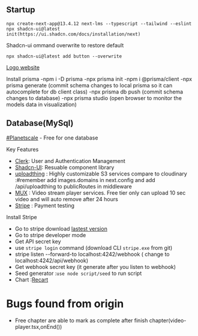 ## Startup
```
npx create-next-app@13.4.12 next-lms --typescript --tailwind --eslint
npx shadcn-ui@latest init(https://ui.shadcn.com/docs/installation/next)
```

Shadcn-ui ommand overwrite to restore default
```
npx shadcn-ui@latest add button --overwrite
```

[Logo website](https://logoipsum.com/)

Install prisma
-npm i -D prisma
-npx prisma init
-npm i @prisma/client
-npx prisma generate (commit schema changes to local prisma so it can autocomplete for db client class)
-npx prisma db push (commit schema changes to database)
-npx prisma studio (open browser to monitor the models data in visualization)

## Database(MySql)
[#Planetscale](https://app.planetscale.com/) - Free for one database

Key Features
- [Clerk](https://clerk.com/): User and Authentication Management
- [Shadcn-UI](https://ui.shadcn.com/): Resuable component library
- [uploadthing](https://uploadthing.com/) : Highly customizable S3 services compare to cloudinary
:#remember add images.domains in next.config and add /api/uploadthing to publicRoutes in middleware
- [MUX](https://www.mux.com/) : Video stream player services. Free tier only can upload 10 sec video and will auto remove after 24 hours
- [Stripe](https://dashboard.stripe.com/test/dashboard) : Payment testing

Install Stripe
- Go to stripe download [lastest version](https://github.com/stripe/stripe-cli)
- Go to stripe developer mode
- Get API secret key
- use `stripe login` command (download CLI `stripe.exe` from git)
- stripe listen --forward-to localhost:4242/webhook ( change to localhost:4242/api/webhook)
- Get webhook secret key (it generate after you listen to webhook)
- Seed generator :`use node script/seed` to run script
- Chart :[Recart](https://recharts.org/en-US/)

# Bugs found from origin
- Free chapter are able to mark as complete after finish chapter(video-player.tsx,onEnd())
